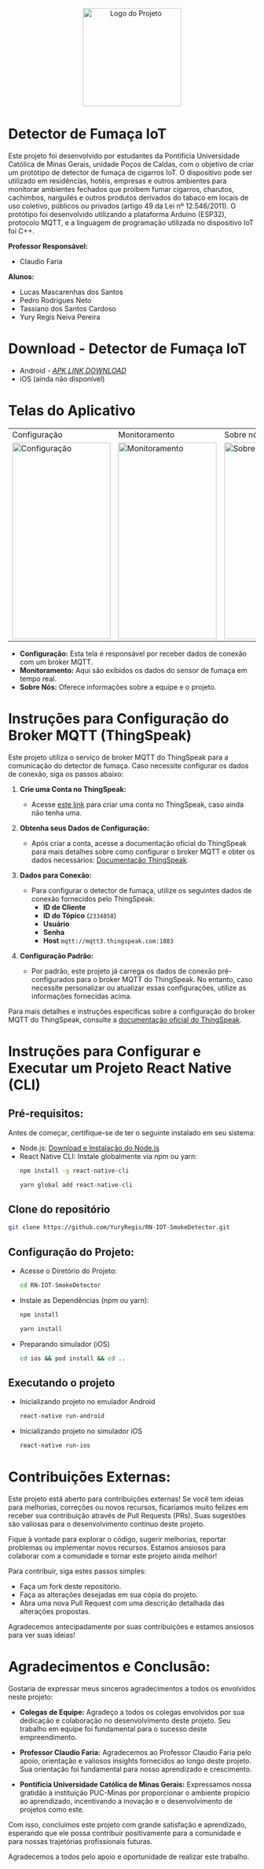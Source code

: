 <div align="center">
  <img src="https://cdn3.vectorstock.com/i/1000x1000/71/77/no-smoking-sign-with-cigarette-vector-22767177.jpg" alt="Logo do Projeto" width="200px" height="200px">
</div>

# Detector de Fumaça IoT

Este projeto foi desenvolvido por estudantes da Pontifícia Universidade Católica de Minas Gerais, unidade Poços de Caldas, com o objetivo de criar um protótipo de detector de fumaça de cigarros IoT. O dispositivo pode ser utilizado em residências, hotéis, empresas e outros ambientes para monitorar ambientes fechados que proibem fumar cigarros, charutos, cachimbos, narguilés e outros produtos derivados do tabaco em locais de uso coletivo, públicos ou privados (artigo 49 da Lei nº 12.546/2011). O protótipo foi desenvolvido utilizando a plataforma Arduino (ESP32), protocolo MQTT, e a linguagem de programação utilizada no dispositivo IoT foi C++.

**Professor Responsável:**
- Claudio Faria

**Alunos:**
- Lucas Mascarenhas dos Santos
- Pedro Rodrigues Neto
- Tassiano dos Santos Cardoso
- Yury Regis Neiva Pereira

# Download - Detector de Fumaça IoT

- Android - [_APK LINK DOWNLOAD_](https://github.com/YuryRegis/RN-IOT-SmokeDetector/releases/download/v0.0.13/app-release.apk)
- iOS (ainda não disponível)

# Telas do Aplicativo
<div align="center">
  <table>
    <tr>
      <td>Configuração</td>
      <td>Monitoramento</td>
      <td>Sobre nós</td>
    </tr>
    <tr>
      <td><img src="https://github.com/YuryRegis/RN-IOT-SmokeDetector/assets/29512626/85657b2d-0e8a-4ed0-bdab-d98fd3ca2c52" alt="Configuração" style="width: 200px; height: 400px;"></td>
      <td><img src="https://github.com/YuryRegis/RN-IOT-SmokeDetector/assets/29512626/b6ebd845-ec91-48cf-895a-0e11c551c494" alt="Monitoramento" style="width: 200px; height: 400px;"></td>
      <td><img src="https://github.com/YuryRegis/RN-IOT-SmokeDetector/assets/29512626/377c2c12-2e14-4c4b-89a9-297512551bf5" alt="Sobre Nós" style="width: 200px; height: 400px;"></td>
    </tr>
  </table>
</div>

- **Configuração:** Esta tela é responsável por receber dados de conexão com um broker MQTT.
- **Monitoramento:** Aqui são exibidos os dados do sensor de fumaça em tempo real.
- **Sobre Nós:** Oferece informações sobre a equipe e o projeto.

# Instruções para Configuração do Broker MQTT (ThingSpeak)

Este projeto utiliza o serviço de broker MQTT do ThingSpeak para a comunicação do detector de fumaça. Caso necessite configurar os dados de conexão, siga os passos abaixo:

1. **Crie uma Conta no ThingSpeak:**
   - Acesse [este link](https://www.mathworks.com/mwaccount/register) para criar uma conta no ThingSpeak, caso ainda não tenha uma.

2. **Obtenha seus Dados de Configuração:**
   - Após criar a conta, acesse a documentação oficial do ThingSpeak para mais detalhes sobre como configurar o broker MQTT e obter os dados necessários: [Documentação ThingSpeak](https://www.mathworks.com/help/thingspeak/).
   
3. **Dados para Conexão:**
   - Para configurar o detector de fumaça, utilize os seguintes dados de conexão fornecidos pelo ThingSpeak:
     - **ID de Cliente**
     - **ID do Tópico** (`2334858`)
     - **Usuário**
     - **Senha**
     - **Host** `mqtt://mqtt3.thingspeak.com:1883`

4. **Configuração Padrão:**
   - Por padrão, este projeto já carrega os dados de conexão pré-configurados para o broker MQTT do ThingSpeak. No entanto, caso necessite personalizar ou atualizar essas configurações, utilize as informações fornecidas acima.
      

Para mais detalhes e instruções específicas sobre a configuração do broker MQTT do ThingSpeak, consulte a [documentação oficial do ThingSpeak](https://www.mathworks.com/help/thingspeak/).

# Instruções para Configurar e Executar um Projeto React Native (CLI)

## Pré-requisitos:

Antes de começar, certifique-se de ter o seguinte instalado em seu sistema:

- Node.js: [Download e Instalação do Node.js](https://nodejs.org/)
- React Native CLI: Instale globalmente via npm ou yarn:
  ```bash
  npm install -g react-native-cli
   ```
   ```bash
   yarn global add react-native-cli
   ```
## Clone do repositório

   ```bash
   git clone https://github.com/YuryRegis/RN-IOT-SmokeDetector.git
   ```
## Configuração do Projeto:

- Acesse o Diretório do Projeto:

    ```bash
   cd RN-IOT-SmokeDetector
    ```
- Instale as Dependências (npm ou yarn):
   ```bash
   npm install
   ```
   ```bash
   yarn install
   ```
- Preparando simulador (iOS)
   ```bash
   cd ios && pod install && cd ..
   ```
## Executando o projeto
- Inicializando projeto no emulador Android
   ```bash
   react-native run-android
   ```
- Inicializando projeto no simulador iOS
   ```bash
   react-native run-ios
   ```
# Contribuições Externas:

Este projeto está aberto para contribuições externas! Se você tem ideias para melhorias, correções ou novos recursos, ficaríamos muito felizes em receber sua contribuição através de Pull Requests (PRs). Suas sugestões são valiosas para o desenvolvimento contínuo deste projeto.

Fique à vontade para explorar o código, sugerir melhorias, reportar problemas ou implementar novos recursos. Estamos ansiosos para colaborar com a comunidade e tornar este projeto ainda melhor!

Para contribuir, siga estes passos simples:
- Faça um fork deste repositório.
- Faça as alterações desejadas em sua cópia do projeto.
- Abra uma nova Pull Request com uma descrição detalhada das alterações propostas.

Agradecemos antecipadamente por suas contribuições e estamos ansiosos para ver suas ideias!

# Agradecimentos e Conclusão:

Gostaria de expressar meus sinceros agradecimentos a todos os envolvidos neste projeto:

- **Colegas de Equipe:** Agradeço a todos os colegas envolvidos por sua dedicação e colaboração no desenvolvimento deste projeto. Seu trabalho em equipe foi fundamental para o sucesso deste empreendimento.

- **Professor Claudio Faria:** Agradecemos ao Professor Claudio Faria pelo apoio, orientação e valiosos insights fornecidos ao longo deste projeto. Sua orientação foi fundamental para nosso aprendizado e crescimento.

- **Pontifícia Universidade Católica de Minas Gerais:** Expressamos nossa gratidão à instituição PUC-Minas por proporcionar o ambiente propício ao aprendizado, incentivando a inovação e o desenvolvimento de projetos como este.

Com isso, concluímos este projeto com grande satisfação e aprendizado, esperando que ele possa contribuir positivamente para a comunidade e para nossas trajetórias profissionais futuras.

Agradecemos a todos pelo apoio e oportunidade de realizar este trabalho.
